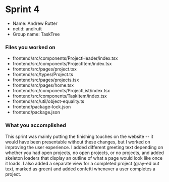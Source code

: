 # Sprint 4

* Name: Andrew Rutter
* netid: andlrutt
* Group name: TaskTree

### Files you worked on
* frontend/src/components/ProjectHeader/index.tsx
* frontend/src/components/ProjectItem/index.tsx
* frontend/src/pages/project.tsx
* frontend/src/types/Project.ts
* frontend/src/pages/projects.tsx
* frontend/src/pages/home.tsx
* frontend/src/components/ProjectList/index.tsx
* frontend/src/components/TaskItem/index.tsx
* frontend/src/util/object-equality.ts
* frontend/package-lock.json
* frontend/package.json

### What you accomplished
This sprint was mainly putting the finishing touches on the website -- it would have been presentable without these changes, but I worked on improving the user experience.
I added different greeting text depending on whether you had open projects, no open projects, or no projects, and added skeleton loaders that display an outline of what a
page would look like once it loads. I also added a separate view for a completed project (gray-ed out text, marked as green) and added confetti whenever a user
completes a project.
